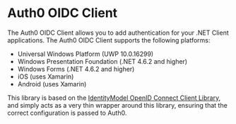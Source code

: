 # Auth0 OIDC Client

The Auth0 OIDC Client allows you to add authentication for your .NET Client applications. The Auth0 OIDC Client supports the following platforms:

* Universal Windows Platform (UWP 10.0.16299)
* Windows Presentation Foundation (.NET 4.6.2 and higher)
* Windows Forms (.NET 4.6.2 and higher)
* iOS (uses Xamarin)
* Android (uses Xamarin)

This library is based on the [IdentityModel OpenID Connect Client Library](https://github.com/IdentityModel/IdentityModel.OidcClient), and simply acts as a very thin wrapper around this library, ensuring that the correct configuration is passed to Auth0.


